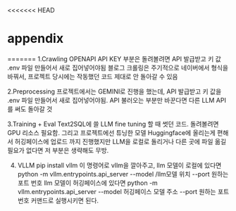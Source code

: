 <<<<<<< HEAD
# appendix
=======
1.Crawling
OPENAPI API KEY 부분은 돌려볼려면 API 발급받고 키 값 .env 파일 만들어서 새로 집어넣어야됨
블로그 크롤링은 주기적으로 네이버에서 형식을 바꿔서, 프로젝트 당시에는 작동했던 코드 제대로 안 돌아갈 수 있음

2.Preprocessing
프로젝트에서는 GEMINI로 진행을 했는데, API 발급받고 키 값을 .env 파일 만들어서 새로 집어넣어야됨. API 불러오는 부분만 바꾼다면 다른 LLM API를 써도 돌아갈 것

3.Training + Eval
Text2SQL에 쓸 LLM fine tuning 할 때 썻던 코드. 돌려볼려면 GPU 리소스 필요함. 그리고 프로젝트에선 튜닝한 모델 Huggingface에 올리는게 편해서 허깅페이스에 업로드 까지 진행했지만 LLM을 로컬로 돌리거나 다른 곳에 파일 옮길 필요가 없다면 저 부분은 생략해도 무방. 

4. VLLM
pip install vllm
이 명령어로 vllm을 깔아주고, llm 모델이 로컬에 있다면 
python -m vllm.entrypoints.api_server --model /llm모델 위치 --port 원하는 포트 번호
llm 모델이 허깅페이스에 있다면 
python -m vllm.entrypoints.api_server --model 허깅페이스 모델 주소 --port 원하는 포트 번호
커맨드로 실행시키면 된다. 